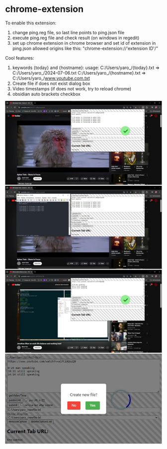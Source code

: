 # chrome-extension

To enable this extension:
1. change ping.reg file, so last line points to ping.json file
2. execute ping.reg file and check result (on windows in regedit)
3. set up chrome extension in chrome browser and set id of extension in ping.json allowed origins 
like this: "chrome-extension://'extension ID'/"

Cool features:
1. keywords {today} and {hostname}:
usage:
C:/Users/yaro_/{today}.txt => C:/Users/yaro_/2024-07-06.txt
C:/Users/yaro_/{hostname}.txt => C:/Users/yaro_/www.youtube.com.txt
2. Create file if does not exist dialog box
3. Video timestamps (if does not work, try to reload chrome)
4. obsidian auto brackets checkbox

![Alt text](./imgs/FastNotes2.jpg)
![Alt text](./imgs/FastNotes3.jpg)
![Alt text](./imgs/FastNotes4.jpg)
![Alt text](./imgs/FastNotes5.jpg)
